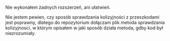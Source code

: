 Nie wykonałem żadnych rozszerzeń, ani ułatwień.

Nie jestem pewien, czy sposób sprawdzania kolizyjności z przeszkodami jest poprawny,
dlatego do repozytorium dołączam plik metoda sprawdzania kolizyjnosci, w którym opisałem
w jaki sposób działa metoda, gdby kod był niezrozumiały.
